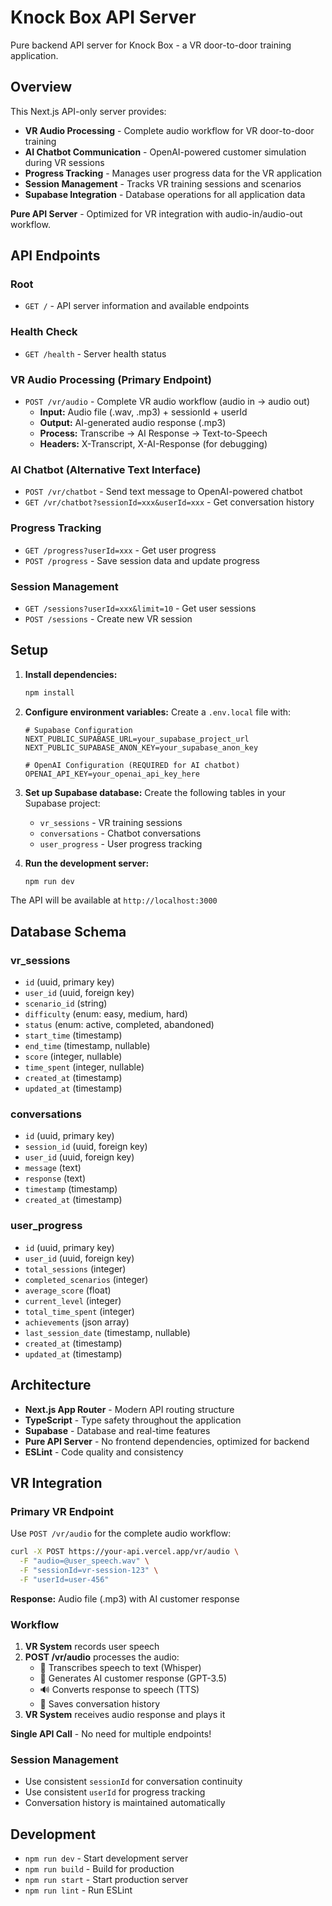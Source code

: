 # Knock Box API Server

Pure backend API server for Knock Box - a VR door-to-door training application.

## Overview

This Next.js API-only server provides:
- **VR Audio Processing** - Complete audio workflow for VR door-to-door training
- **AI Chatbot Communication** - OpenAI-powered customer simulation during VR sessions
- **Progress Tracking** - Manages user progress data for the VR application
- **Session Management** - Tracks VR training sessions and scenarios
- **Supabase Integration** - Database operations for all application data

**Pure API Server** - Optimized for VR integration with audio-in/audio-out workflow.

## API Endpoints

### Root
- `GET /` - API server information and available endpoints

### Health Check
- `GET /health` - Server health status

### VR Audio Processing (Primary Endpoint)
- `POST /vr/audio` - Complete VR audio workflow (audio in → audio out)
  - **Input:** Audio file (.wav, .mp3) + sessionId + userId
  - **Output:** AI-generated audio response (.mp3)
  - **Process:** Transcribe → AI Response → Text-to-Speech
  - **Headers:** X-Transcript, X-AI-Response (for debugging)

### AI Chatbot (Alternative Text Interface)
- `POST /vr/chatbot` - Send text message to OpenAI-powered chatbot
- `GET /vr/chatbot?sessionId=xxx&userId=xxx` - Get conversation history

### Progress Tracking
- `GET /progress?userId=xxx` - Get user progress
- `POST /progress` - Save session data and update progress

### Session Management
- `GET /sessions?userId=xxx&limit=10` - Get user sessions
- `POST /sessions` - Create new VR session

## Setup

1. **Install dependencies:**
   ```bash
   npm install
   ```

2. **Configure environment variables:**
   Create a `.env.local` file with:
   ```env
   # Supabase Configuration
   NEXT_PUBLIC_SUPABASE_URL=your_supabase_project_url
   NEXT_PUBLIC_SUPABASE_ANON_KEY=your_supabase_anon_key
   
   # OpenAI Configuration (REQUIRED for AI chatbot)
   OPENAI_API_KEY=your_openai_api_key_here
   ```

3. **Set up Supabase database:**
   Create the following tables in your Supabase project:
   - `vr_sessions` - VR training sessions
   - `conversations` - Chatbot conversations
   - `user_progress` - User progress tracking

4. **Run the development server:**
   ```bash
   npm run dev
   ```

The API will be available at `http://localhost:3000`

## Database Schema

### vr_sessions
- `id` (uuid, primary key)
- `user_id` (uuid, foreign key)
- `scenario_id` (string)
- `difficulty` (enum: easy, medium, hard)
- `status` (enum: active, completed, abandoned)
- `start_time` (timestamp)
- `end_time` (timestamp, nullable)
- `score` (integer, nullable)
- `time_spent` (integer, nullable)
- `created_at` (timestamp)
- `updated_at` (timestamp)

### conversations
- `id` (uuid, primary key)
- `session_id` (uuid, foreign key)
- `user_id` (uuid, foreign key)
- `message` (text)
- `response` (text)
- `timestamp` (timestamp)
- `created_at` (timestamp)

### user_progress
- `id` (uuid, primary key)
- `user_id` (uuid, foreign key)
- `total_sessions` (integer)
- `completed_scenarios` (integer)
- `average_score` (float)
- `current_level` (integer)
- `total_time_spent` (integer)
- `achievements` (json array)
- `last_session_date` (timestamp, nullable)
- `created_at` (timestamp)
- `updated_at` (timestamp)

## Architecture

- **Next.js App Router** - Modern API routing structure
- **TypeScript** - Type safety throughout the application
- **Supabase** - Database and real-time features
- **Pure API Server** - No frontend dependencies, optimized for backend
- **ESLint** - Code quality and consistency

## VR Integration

### Primary VR Endpoint
Use `POST /vr/audio` for the complete audio workflow:

```bash
curl -X POST https://your-api.vercel.app/vr/audio \
  -F "audio=@user_speech.wav" \
  -F "sessionId=vr-session-123" \
  -F "userId=user-456"
```

**Response:** Audio file (.mp3) with AI customer response

### Workflow
1. **VR System** records user speech
2. **POST /vr/audio** processes the audio:
   - 🎤 Transcribes speech to text (Whisper)
   - 🤖 Generates AI customer response (GPT-3.5)
   - 🔊 Converts response to speech (TTS)
   - 💾 Saves conversation history
3. **VR System** receives audio response and plays it

**Single API Call** - No need for multiple endpoints!

### Session Management
- Use consistent `sessionId` for conversation continuity
- Use consistent `userId` for progress tracking
- Conversation history is maintained automatically

## Development

- `npm run dev` - Start development server
- `npm run build` - Build for production
- `npm run start` - Start production server
- `npm run lint` - Run ESLint
